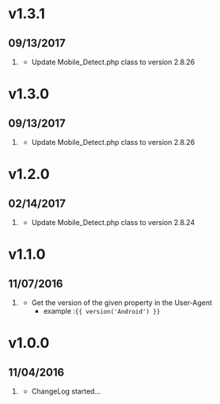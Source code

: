 # v1.3.1
##  09/13/2017

1. [](#update)
    * Update Mobile_Detect.php class to version 2.8.26
    
# v1.3.0
##  09/13/2017

1. [](#new)
    * Update Mobile_Detect.php class to version 2.8.26
    
# v1.2.0
##  02/14/2017

1. [](#new)
    * Update Mobile_Detect.php class to version 2.8.24
      
# v1.1.0
##  11/07/2016

1. [](#new)
    * Get the version of the given property in the User-Agent
      - example :`{{ version('Android') }}`

# v1.0.0
## 11/04/2016

1. [](#new)
    * ChangeLog started...
